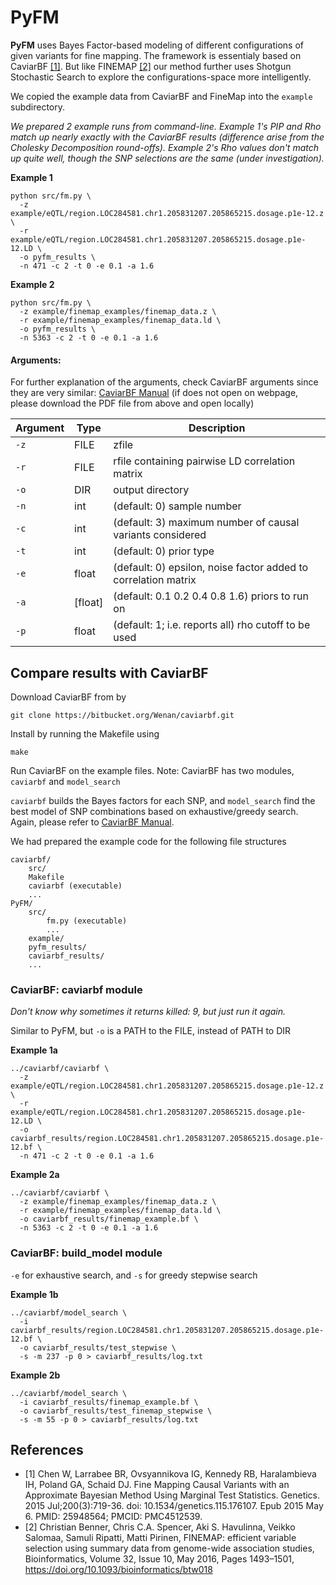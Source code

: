 # PyFM

**PyFM** uses Bayes Factor-based modeling of different configurations of given variants for fine mapping. The framework is essentialy based on CaviarBF [[1]](#1). But like FINEMAP [[2]](#2) our method further uses Shotgun Stochastic Search to explore the configurations-space more intelligently.

We copied the example data from CaviarBF and FineMap into the `example` subdirectory.

*We prepared 2 example runs from command-line. Example 1's PIP and Rho match up
nearly exactly with the CaviarBF results (difference arise from the Cholesky
Decomposition round-offs). Example 2's Rho values don't match up quite
well, though the SNP selections are the same (under investigation).*

**Example 1**
```shell
python src/fm.py \
  -z example/eQTL/region.LOC284581.chr1.205831207.205865215.dosage.p1e-12.z \
  -r example/eQTL/region.LOC284581.chr1.205831207.205865215.dosage.p1e-12.LD \
  -o pyfm_results \
  -n 471 -c 2 -t 0 -e 0.1 -a 1.6
```

**Example 2**
```shell
python src/fm.py \
  -z example/finemap_examples/finemap_data.z \
  -r example/finemap_examples/finemap_data.ld \
  -o pyfm_results \
  -n 5363 -c 2 -t 0 -e 0.1 -a 1.6
```


#### Arguments:
For further explanation of the arguments, check CaviarBF arguments since they are very similar:
 [CaviarBF Manual](CaviarBF_Manual.pdf) 
(if does not open on webpage, please download the PDF file from above and open locally)

| Argument | Type    | Description                                                    |
|----------|---------|----------------------------------------------------------------|
| `-z`     | FILE    | zfile                                                          |
| `-r`     | FILE    | rfile containing pairwise LD correlation matrix                |
| `-o`     | DIR     | output directory                                               |
| `-n`     | int     | (default: 0) sample number                                     |
| `-c`     | int     | (default: 3) maximum number of causal variants considered      |
| `-t`     | int     | (default: 0) prior type                                        |
| `-e`     | float   | (default: 0) epsilon, noise factor added to correlation matrix |
| `-a`     | [float] | (default: 0.1 0.2 0.4 0.8 1.6) priors to run on                |
| `-p`     | float   | (default: 1; i.e. reports all) rho cutoff to be used           |


## Compare results with CaviarBF

Download CaviarBF from by 
```
git clone https://bitbucket.org/Wenan/caviarbf.git
```

Install by running the Makefile using 
```
make
```

Run CaviarBF on the example files. Note: CaviarBF has two modules, 
`caviarbf` and `model_search`

`caviarbf` builds the Bayes factors for each SNP, and `model_search` find the best
model of SNP combinations based on exhaustive/greedy search. Again, please refer
to [CaviarBF Manual](CaviarBF_Manual.pdf).

We had prepared the example code for the following file structures
```
caviarbf/
    src/
    Makefile
    caviarbf (executable)
    ...
PyFM/
    src/
        fm.py (executable)
        ...
    example/
    pyfm_results/
    caviarbf_results/
    ...
```

### CaviarBF: caviarbf module
*Don't know why sometimes it returns killed: 9, but just run it again.*

Similar to PyFM, but `-o` is a PATH to the FILE, instead of PATH to DIR

**Example 1a**
```shell
../caviarbf/caviarbf \
  -z example/eQTL/region.LOC284581.chr1.205831207.205865215.dosage.p1e-12.z \
  -r example/eQTL/region.LOC284581.chr1.205831207.205865215.dosage.p1e-12.LD \
  -o caviarbf_results/region.LOC284581.chr1.205831207.205865215.dosage.p1e-12.bf \
  -n 471 -c 2 -t 0 -e 0.1 -a 1.6
```

**Example 2a**
```shell
../caviarbf/caviarbf \
  -z example/finemap_examples/finemap_data.z \
  -r example/finemap_examples/finemap_data.ld \
  -o caviarbf_results/finemap_example.bf \
  -n 5363 -c 2 -t 0 -e 0.1 -a 1.6
```

### CaviarBF: build_model module

`-e` for exhaustive search, and `-s` for greedy stepwise search

**Example 1b**
```shell
../caviarbf/model_search \
  -i caviarbf_results/region.LOC284581.chr1.205831207.205865215.dosage.p1e-12.bf \
  -o caviarbf_results/test_stepwise \
  -s -m 237 -p 0 > caviarbf_results/log.txt
```

**Example 2b**
```shell
../caviarbf/model_search \
  -i caviarbf_results/finemap_example.bf \
  -o caviarbf_results/test_finemap_stepwise \
  -s -m 55 -p 0 > caviarbf_results/log.txt
```


## References
* <a id="1">[1]</a> Chen W, Larrabee BR, Ovsyannikova IG, Kennedy RB, Haralambieva IH, Poland GA, Schaid DJ. Fine Mapping Causal Variants with an Approximate Bayesian Method Using Marginal Test Statistics. Genetics. 2015 Jul;200(3):719-36. doi: 10.1534/genetics.115.176107. Epub 2015 May 6. PMID: 25948564; PMCID: PMC4512539.
* <a id="2">[2]</a> Christian Benner, Chris C.A. Spencer, Aki S. Havulinna, Veikko Salomaa, Samuli Ripatti, Matti Pirinen, FINEMAP: efficient variable selection using summary data from genome-wide association studies, Bioinformatics, Volume 32, Issue 10, May 2016, Pages 1493–1501, https://doi.org/10.1093/bioinformatics/btw018
